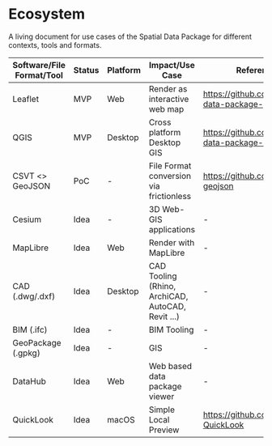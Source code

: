 # Ecosystem

A living document for use cases of the Spatial Data Package for different contexts, tools and formats.

|Software/File Format/Tool |Status |Platform |Impact/Use Case                                      |Reference/Example|
|---|---|---|---|---|
|Leaflet                   |MVP    |Web      |Render as interactive web map                        |https://github.com/cividi/spatial-data-package-platform|
|QGIS                      |MVP    |Desktop  |Cross platform Desktop GIS                           |https://github.com/cividi/spatial-data-package-export|
|CSVT <> GeoJSON           |PoC    |-        |File Format conversion via frictionless              |https://github.com/cividi/frictionless-geojson|
|Cesium                    |Idea   |-        |3D Web-GIS applications                              |-|
|MapLibre                  |Idea   |Web      |Render with MapLibre                                 |-|
|CAD (.dwg/.dxf)           |Idea   |Desktop  |CAD Tooling (Rhino, ArchiCAD, AutoCAD, Revit ...) |-|
|BIM (.ifc)                |Idea   |-        |BIM Tooling                                          |-|
|GeoPackage (.gpkg)        |Idea   |-        |GIS                                                  |-|
|DataHub                   |Idea   |Web      |Web based data package viewer                        |-|
|QuickLook                 |Idea   |macOS    |Simple Local Preview                                 |https://github.com/haokaiyang/Mac-QuickLook|
